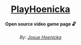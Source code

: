 <h1 align="center"><a href="https://playhoenicka.github.io/">PlayHoenicka</a></h1>

<h4 align="center">Open source video game page 🔓</h4>

<h6 align="center">By: <a href="https://github.com/josuehoenicka">Josue Hoenicka</a></h6>
